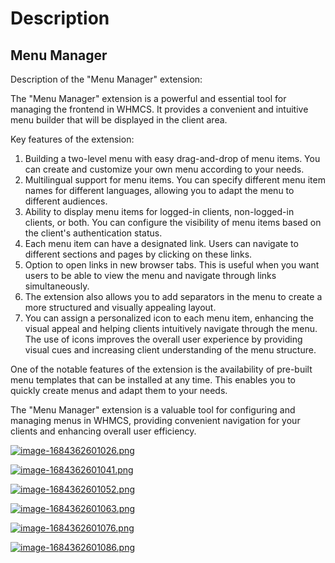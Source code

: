 # Description

## Menu Manager

Description of the "Menu Manager" extension:

The "Menu Manager" extension is a powerful and essential tool for managing the frontend in WHMCS. It provides a convenient and intuitive menu builder that will be displayed in the client area.

Key features of the extension:

1. Building a two-level menu with easy drag-and-drop of menu items. You can create and customize your own menu according to your needs.
2. Multilingual support for menu items. You can specify different menu item names for different languages, allowing you to adapt the menu to different audiences.
3. Ability to display menu items for logged-in clients, non-logged-in clients, or both. You can configure the visibility of menu items based on the client's authentication status.
4. Each menu item can have a designated link. Users can navigate to different sections and pages by clicking on these links.
5. Option to open links in new browser tabs. This is useful when you want users to be able to view the menu and navigate through links simultaneously.
6. The extension also allows you to add separators in the menu to create a more structured and visually appealing layout.
7. You can assign a personalized icon to each menu item, enhancing the visual appeal and helping clients intuitively navigate through the menu. The use of icons improves the overall user experience by providing visual cues and increasing client understanding of the menu structure.

One of the notable features of the extension is the availability of pre-built menu templates that can be installed at any time. This enables you to quickly create menus and adapt them to your needs.

The "Menu Manager" extension is a valuable tool for configuring and managing menus in WHMCS, providing convenient navigation for your clients and enhancing overall user efficiency.

[![image-1684362601026.png](https://doc.puq.info/uploads/images/gallery/2023-05/scaled-1680-/image-1684362601026.png)](https://doc.puq.info/uploads/images/gallery/2023-05/image-1684362601026.png)

[![image-1684362601041.png](https://doc.puq.info/uploads/images/gallery/2023-05/scaled-1680-/image-1684362601041.png)](https://doc.puq.info/uploads/images/gallery/2023-05/image-1684362601041.png)

[![image-1684362601052.png](https://doc.puq.info/uploads/images/gallery/2023-05/scaled-1680-/image-1684362601052.png)](https://doc.puq.info/uploads/images/gallery/2023-05/image-1684362601052.png)

[![image-1684362601063.png](https://doc.puq.info/uploads/images/gallery/2023-05/scaled-1680-/image-1684362601063.png)](https://doc.puq.info/uploads/images/gallery/2023-05/image-1684362601063.png)

[![image-1684362601076.png](https://doc.puq.info/uploads/images/gallery/2023-05/scaled-1680-/image-1684362601076.png)](https://doc.puq.info/uploads/images/gallery/2023-05/image-1684362601076.png)

[![image-1684362601086.png](https://doc.puq.info/uploads/images/gallery/2023-05/scaled-1680-/image-1684362601086.png)](https://doc.puq.info/uploads/images/gallery/2023-05/image-1684362601086.png)
